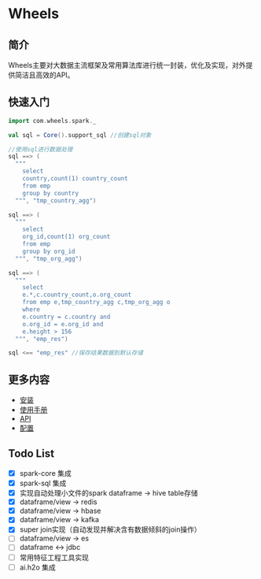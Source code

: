 # Wheels
## 简介
Wheels主要对大数据主流框架及常用算法库进行统一封装，优化及实现，对外提供简洁且高效的API。
## 快速入门

```scala
import com.wheels.spark._

val sql = Core().support_sql //创建sql对象

//使用sql进行数据处理
sql ==> (
  """
    select
    country,count(1) country_count
    from emp
    group by country
  """, "tmp_country_agg")

sql ==> (
  """
    select
    org_id,count(1) org_count
    from emp
    group by org_id
  """, "tmp_org_agg")

sql ==> (
  """
    select
    e.*,c.country_count,o.org_count
    from emp e,tmp_country_agg c,tmp_org_agg o
    where
    e.country = c.country and
    o.org_id = e.org_id and
    e.height > 156
  """, "emp_res")

sql <== "emp_res" //保存结果数据到默认存储
```
## 更多内容
+ [安装](doc/install.md)
+ [使用手册](doc/manual.md)
+ [API](doc/api.zip)
+ [配置](doc/conf.md)

## Todo List
- [X] spark-core 集成
- [X] spark-sql 集成
- [X] 实现自动处理小文件的spark dataframe -> hive table存储
- [X] dataframe/view -> redis
- [X] dataframe/view -> hbase
- [X] dataframe/view -> kafka
- [X] super join实现（自动发现并解决含有数据倾斜的join操作）
- [ ] dataframe/view -> es
- [ ] dataframe <-> jdbc
- [ ] 常用特征工程工具实现 
- [ ] ai.h2o 集成
